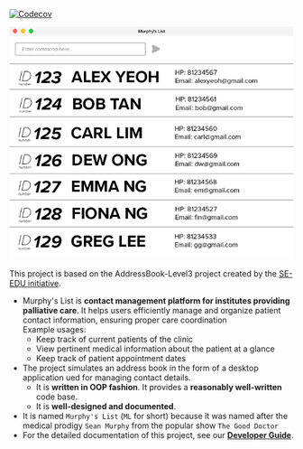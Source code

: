 [![Codecov](https://app.codecov.io/gh/AY2425S1-CS2103T-W11-1a/tp/branch/main/graph/badge.svg)](https://app.codecov.io/gh/AY2425S1-CS2103T-W11-1a/tp)

![Ui](docs/images/Ui.png)

This project is based on the AddressBook-Level3 project created by the [SE-EDU initiative](https://se-education.org).

* Murphy's List is **contact management platform for institutes providing palliative care**. It helps users efficiently manage and organize patient contact information, ensuring proper care coordination<br>
  Example usages:
  * Keep track of current patients of the clinic
  * View pertinent medical information about the patient at a glance
  * Keep track of patient appointment dates
* The project simulates an address book in the form of a desktop application ued for managing contact details.
  * It is **written in OOP fashion**. It provides a **reasonably well-written** code base.
  * It is **well-designed and documented**.
* It is named `Murphy's List` (`ML` for short) because it was named after the medical prodigy `Sean Murphy` from the popular show `The Good Doctor` 
* For the detailed documentation of this project, see our **[Developer Guide](https://github.com/AY2425S1-CS2103T-W11-1a/tp/blob/master/docs/DeveloperGuide.md)**.
